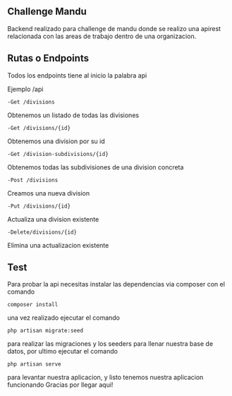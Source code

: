 ## Challenge Mandu

Backend realizado para challenge de mandu donde se realizo una apirest relacionada con las areas de trabajo dentro de una organizacion.

## Rutas o Endpoints

Todos los endpoints tiene al inicio la palabra api

Ejemplo /api

    -Get /divisions

Obtenemos un listado de todas las divisiones

    -Get /divisions/{id}

Obtenemos una division por su id

    -Get /division-subdivisions/{id}

Obtenemos todas las subdivisiones de una division concreta

    -Post /divisions

Creamos una nueva division

    -Put /divisions/{id}

Actualiza una division existente

    -Delete/divisions/{id}

Elimina una actualizacion existente

## Test

Para probar la api necesitas instalar las dependencias via composer con el comando

    composer install

una vez realizado ejecutar el comando

    php artisan migrate:seed

para realizar las migraciones y los seeders para llenar nuestra base de datos,
por ultimo ejecutar el comando

    php artisan serve

para levantar nuestra aplicacion, y listo tenemos nuestra aplicacion funcionando Gracias por llegar aqui!
